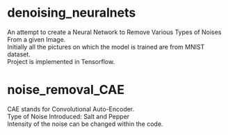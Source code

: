 # denoising_neuralnets
An attempt to create a Neural Network to Remove Various Types of Noises From a given Image.  
Initially all the pictures on which the model is trained are from MNIST dataset.  
Project is implemented in Tensorflow.  


# noise_removal_CAE  
CAE stands for Convolutional Auto-Encoder.   
Type of Noise Introduced: Salt and Pepper  
Intensity of the noise can be changed within the code.  
